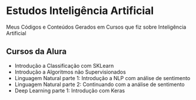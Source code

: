 # Estudos Inteligência Artificial
Meus Códigos e Conteúdos Gerados em Cursos que fiz sobre Inteligência Artificial

## Cursos da Alura
- Introdução a Classificação com SKLearn
- Introdução a Algoritmos não Supervisionados
- Linguagem Natural parte 1: Introdução a NLP com análise de sentimento
- Linguagem Natural parte 2: Continuando com a análise de sentimento
- Deep Learning parte 1: Introdução com Keras